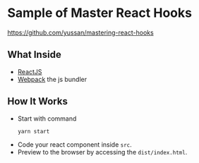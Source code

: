 # Sample of Master React Hooks

https://github.com/yussan/mastering-react-hooks

## What Inside

- [ReactJS](https://reactjs.org/)
- [Webpack](https://webpack.js.org/) the js bundler

## How It Works

- Start with command
  ```
  yarn start
  ```
- Code your react component inside `src`.
- Preview to the browser by accessing the `dist/index.html`.

